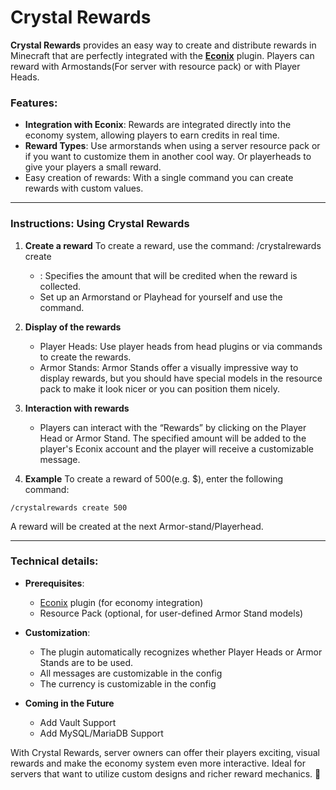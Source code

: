 # Crystal Rewards

**Crystal Rewards** provides an easy way to create and distribute rewards in Minecraft that are perfectly integrated with the **[Econix](https://modrinth.com/plugin/econix)** plugin. Players can reward with Armostands(For server with resource pack) or with Player Heads.

### Features:
- **Integration with Econix**: Rewards are integrated directly into the economy system, allowing players to earn credits in real time.
- **Reward Types**: Use armorstands when using a server resource pack or if you want to customize them in another cool way. Or playerheads to give your players a small reward.
- Easy creation of rewards: With a single command you can create rewards with custom values.

---

### Instructions: Using Crystal Rewards

1. **Create a reward**
   To create a reward, use the command:
   /crystalrewards create <amount>
   - <amount>: Specifies the amount that will be credited when the reward is collected.
   - Set up an Armorstand or Playhead for yourself and use the command.

2. **Display of the rewards**
   - Player Heads: Use player heads from head plugins or via commands to create the rewards.
   - Armor Stands: Armor Stands offer a visually impressive way to display rewards, but you should have special models in the resource pack to make it look nicer or you can position them nicely.

3. **Interaction with rewards**
   - Players can interact with the “Rewards” by clicking on the Player Head or Armor Stand. The specified amount will be added to the player's Econix account and the player will receive a customizable message.

4. **Example**
   To create a reward of 500(e.g. $), enter the following command:
   
```
/crystalrewards create 500
```
   A reward will be created at the next Armor-stand/Playerhead.

---

### Technical details:
- **Prerequisites**:
  - [Econix](https://modrinth.com/plugin/econix) plugin (for economy integration)
  - Resource Pack (optional, for user-defined Armor Stand models)
  
- **Customization**:
  - The plugin automatically recognizes whether Player Heads or Armor Stands are to be used.
  - All messages are customizable in the config
  - The currency is customizable in the config

- **Coming in the Future**
  - Add Vault Support
  - Add MySQL/MariaDB Support

With Crystal Rewards, server owners can offer their players exciting, visual rewards and make the economy system even more interactive. Ideal for servers that want to utilize custom designs and richer reward mechanics. 🎉
